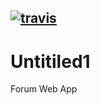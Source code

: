## [![travis](https://travis-ci.com/obi-el/Untitled1.svg?token=Gnqxfd5LJTHA77HvRWKi&branch=master)](https://travis-ci.com/obi-el/Untitled1)

# Untitiled1
Forum Web App
